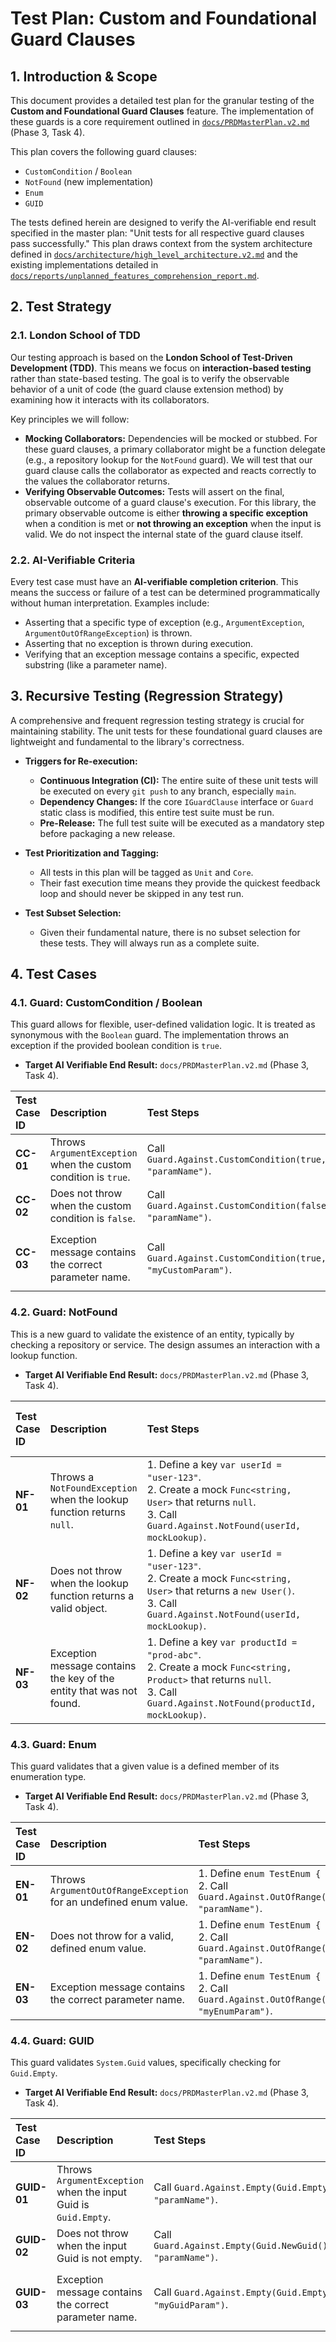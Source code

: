 # Test Plan: Custom and Foundational Guard Clauses

## 1. Introduction & Scope

This document provides a detailed test plan for the granular testing of the **Custom and Foundational Guard Clauses** feature. The implementation of these guards is a core requirement outlined in [`docs/PRDMasterPlan.v2.md`](docs/PRDMasterPlan.v2.md:63) (Phase 3, Task 4).

This plan covers the following guard clauses:
*   `CustomCondition` / `Boolean`
*   `NotFound` (new implementation)
*   `Enum`
*   `GUID`

The tests defined herein are designed to verify the AI-verifiable end result specified in the master plan: "Unit tests for all respective guard clauses pass successfully." This plan draws context from the system architecture defined in [`docs/architecture/high_level_architecture.v2.md`](docs/architecture/high_level_architecture.v2.md) and the existing implementations detailed in [`docs/reports/unplanned_features_comprehension_report.md`](docs/reports/unplanned_features_comprehension_report.md).

## 2. Test Strategy

### 2.1. London School of TDD

Our testing approach is based on the **London School of Test-Driven Development (TDD)**. This means we focus on **interaction-based testing** rather than state-based testing. The goal is to verify the observable behavior of a unit of code (the guard clause extension method) by examining how it interacts with its collaborators.

Key principles we will follow:
*   **Mocking Collaborators:** Dependencies will be mocked or stubbed. For these guard clauses, a primary collaborator might be a function delegate (e.g., a repository lookup for the `NotFound` guard). We will test that our guard clause calls the collaborator as expected and reacts correctly to the values the collaborator returns.
*   **Verifying Observable Outcomes:** Tests will assert on the final, observable outcome of a guard clause's execution. For this library, the primary observable outcome is either **throwing a specific exception** when a condition is met or **not throwing an exception** when the input is valid. We do not inspect the internal state of the guard clause itself.

### 2.2. AI-Verifiable Criteria

Every test case must have an **AI-verifiable completion criterion**. This means the success or failure of a test can be determined programmatically without human interpretation. Examples include:
*   Asserting that a specific type of exception (e.g., `ArgumentException`, `ArgumentOutOfRangeException`) is thrown.
*   Asserting that no exception is thrown during execution.
*   Verifying that an exception message contains a specific, expected substring (like a parameter name).

## 3. Recursive Testing (Regression Strategy)

A comprehensive and frequent regression testing strategy is crucial for maintaining stability. The unit tests for these foundational guard clauses are lightweight and fundamental to the library's correctness.

*   **Triggers for Re-execution:**
    *   **Continuous Integration (CI):** The entire suite of these unit tests will be executed on every `git push` to any branch, especially `main`.
    *   **Dependency Changes:** If the core `IGuardClause` interface or `Guard` static class is modified, this entire test suite must be run.
    *   **Pre-Release:** The full test suite will be executed as a mandatory step before packaging a new release.

*   **Test Prioritization and Tagging:**
    *   All tests in this plan will be tagged as `Unit` and `Core`.
    *   Their fast execution time means they provide the quickest feedback loop and should never be skipped in any test run.

*   **Test Subset Selection:**
    *   Given their fundamental nature, there is no subset selection for these tests. They will always run as a complete suite.

## 4. Test Cases

### 4.1. Guard: CustomCondition / Boolean

This guard allows for flexible, user-defined validation logic. It is treated as synonymous with the `Boolean` guard. The implementation throws an exception if the provided boolean condition is `true`.

*   **Target AI Verifiable End Result:** `docs/PRDMasterPlan.v2.md` (Phase 3, Task 4).

| Test Case ID | Description | Test Steps | Observable Outcome (AI Verifiable Criterion) | Collaborators to Mock | Recursive Scope |
| :--- | :--- | :--- | :--- | :--- | :--- |
| **CC-01** | Throws `ArgumentException` when the custom condition is `true`. | Call `Guard.Against.CustomCondition(true, "paramName")`. | Throws `System.ArgumentException`. | None | `CI`, `FullRegression` |
| **CC-02** | Does not throw when the custom condition is `false`. | Call `Guard.Against.CustomCondition(false, "paramName")`. | Does not throw any exception. | None | `CI`, `FullRegression` |
| **CC-03** | Exception message contains the correct parameter name. | Call `Guard.Against.CustomCondition(true, "myCustomParam")`. | Throws `System.ArgumentException` with a message containing "myCustomParam". | None | `CI`, `FullRegression` |

### 4.2. Guard: NotFound

This is a new guard to validate the existence of an entity, typically by checking a repository or service. The design assumes an interaction with a lookup function.

*   **Target AI Verifiable End Result:** `docs/PRDMasterPlan.v2.md` (Phase 3, Task 4).

| Test Case ID | Description | Test Steps | Observable Outcome (AI Verifiable Criterion) | Collaborators to Mock | Recursive Scope |
| :--- | :--- | :--- | :--- | :--- | :--- |
| **NF-01** | Throws a `NotFoundException` when the lookup function returns `null`. | 1. Define a key `var userId = "user-123"`.<br>2. Create a mock `Func<string, User>` that returns `null`.<br>3. Call `Guard.Against.NotFound(userId, mockLookup)`. | Throws a custom `NotFoundException`. | `Func<string, User>` lookup delegate. | `CI`, `FullRegression` |
| **NF-02** | Does not throw when the lookup function returns a valid object. | 1. Define a key `var userId = "user-123"`.<br>2. Create a mock `Func<string, User>` that returns a `new User()`.<br>3. Call `Guard.Against.NotFound(userId, mockLookup)`. | Does not throw any exception. | `Func<string, User>` lookup delegate. | `CI`, `FullRegression` |
| **NF-03** | Exception message contains the key of the entity that was not found. | 1. Define a key `var productId = "prod-abc"`.<br>2. Create a mock `Func<string, Product>` that returns `null`.<br>3. Call `Guard.Against.NotFound(productId, mockLookup)`. | Throws `NotFoundException` with a message containing "prod-abc". | `Func<string, Product>` lookup delegate. | `CI`, `FullRegression` |

### 4.3. Guard: Enum

This guard validates that a given value is a defined member of its enumeration type.

*   **Target AI Verifiable End Result:** `docs/PRDMasterPlan.v2.md` (Phase 3, Task 4).

| Test Case ID | Description | Test Steps | Observable Outcome (AI Verifiable Criterion) | Collaborators to Mock | Recursive Scope |
| :--- | :--- | :--- | :--- | :--- | :--- |
| **EN-01** | Throws `ArgumentOutOfRangeException` for an undefined enum value. | 1. Define `enum TestEnum { A, B }`.<br>2. Call `Guard.Against.OutOfRange((TestEnum)99, "paramName")`. | Throws `System.ArgumentOutOfRangeException`. | None | `CI`, `FullRegression` |
| **EN-02** | Does not throw for a valid, defined enum value. | 1. Define `enum TestEnum { A, B }`.<br>2. Call `Guard.Against.OutOfRange(TestEnum.A, "paramName")`. | Does not throw any exception. | None | `CI`, `FullRegression` |
| **EN-03** | Exception message contains the correct parameter name. | 1. Define `enum TestEnum { A, B }`.<br>2. Call `Guard.Against.OutOfRange((TestEnum)99, "myEnumParam")`. | Throws `System.ArgumentOutOfRangeException` with a message containing "myEnumParam". | None | `CI`, `FullRegression` |

### 4.4. Guard: GUID

This guard validates `System.Guid` values, specifically checking for `Guid.Empty`.

*   **Target AI Verifiable End Result:** `docs/PRDMasterPlan.v2.md` (Phase 3, Task 4).

| Test Case ID | Description | Test Steps | Observable Outcome (AI Verifiable Criterion) | Collaborators to Mock | Recursive Scope |
| :--- | :--- | :--- | :--- | :--- | :--- |
| **GUID-01** | Throws `ArgumentException` when the input Guid is `Guid.Empty`. | Call `Guard.Against.Empty(Guid.Empty, "paramName")`. | Throws `System.ArgumentException`. | None | `CI`, `FullRegression` |
| **GUID-02** | Does not throw when the input Guid is not empty. | Call `Guard.Against.Empty(Guid.NewGuid(), "paramName")`. | Does not throw any exception. | None | `CI`, `FullRegression` |
| **GUID-03** | Exception message contains the correct parameter name. | Call `Guard.Against.Empty(Guid.Empty, "myGuidParam")`. | Throws `System.ArgumentException` with a message containing "myGuidParam". | None | `CI`, `FullRegression` |